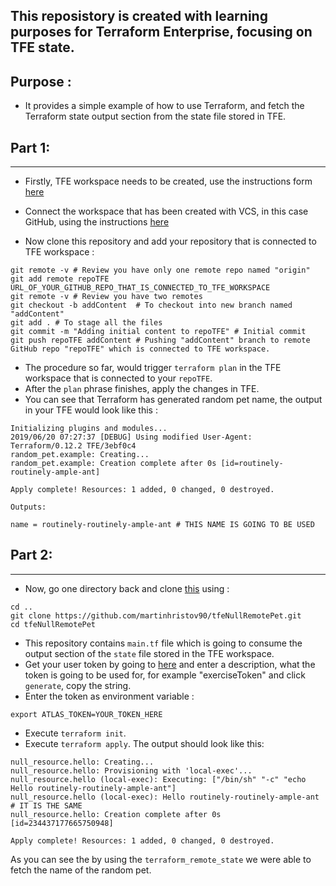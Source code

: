 ## This reposistory is created with learning purposes for Terraform Enterprise, focusing on TFE state.

## Purpose :

- It provides a simple example of how to use Terraform, and fetch the Terraform state output section from the state file stored in TFE.


## Part 1:
----------------------------------
- Firstly, TFE workspace needs to be created, use the instructions form [here](https://www.terraform.io/docs/enterprise/workspaces/index.html)

- Connect the workspace that has been created with VCS, in this case GitHub, using the instructions [here](https://www.terraform.io/docs/enterprise/vcs/index.html)

- Now clone this repository and add your repository that is connected to TFE workspace :
```shell
git remote -v # Review you have only one remote repo named "origin"
git add remote repoTFE URL_OF_YOUR_GITHUB_REPO_THAT_IS_CONNECTED_TO_TFE_WORKSPACE
git remote -v # Review you have two remotes
git checkout -b addContent  # To checkout into new branch named "addContent"
git add . # To stage all the files
git commit -m "Adding initial content to repoTFE" # Initial commit
git push repoTFE addContent # Pushing "addContent" branch to remote GitHub repo "repoTFE" which is connected to TFE workspace.
```
- The procedure so far, would trigger `terraform plan` in the TFE workspace that is connected to your `repoTFE`.
- After the `plan` phrase finishes, apply the changes in TFE.
- You can see that Terraform has generated random pet name, the output in your TFE would look like this :
```shell
Initializing plugins and modules...
2019/06/20 07:27:37 [DEBUG] Using modified User-Agent: Terraform/0.12.2 TFE/3ebf0c4
random_pet.example: Creating...
random_pet.example: Creation complete after 0s [id=routinely-routinely-ample-ant]

Apply complete! Resources: 1 added, 0 changed, 0 destroyed.

Outputs:

name = routinely-routinely-ample-ant # THIS NAME IS GOING TO BE USED
```

## Part 2:
----------------------------------
- Now, go one directory back and clone [this](https://github.com/martinhristov90/tfeNullRemotePet.git) using :
```
cd ..
git clone https://github.com/martinhristov90/tfeNullRemotePet.git
cd tfeNullRemotePet
```
- This repository contains `main.tf` file which is going to consume the output section of the `state` file stored in the TFE workspace.
- Get your user token by going to [here](https://app.terraform.io/app/settings/tokens) and enter a description, what the token is going to be used for, for example "exerciseToken" and click `generate`, copy the string.
- Enter the token as environment variable :
```
export ATLAS_TOKEN=YOUR_TOKEN_HERE
```
- Execute `terraform init`.
- Execute `terraform apply`. The output should look like this: 
```shell
null_resource.hello: Creating...
null_resource.hello: Provisioning with 'local-exec'...
null_resource.hello (local-exec): Executing: ["/bin/sh" "-c" "echo Hello routinely-routinely-ample-ant"]
null_resource.hello (local-exec): Hello routinely-routinely-ample-ant # IT IS THE SAME 
null_resource.hello: Creation complete after 0s [id=234437177665750948]

Apply complete! Resources: 1 added, 0 changed, 0 destroyed.
```
As you can see the by using the `terraform_remote_state` we were able to fetch the name of the random pet.


